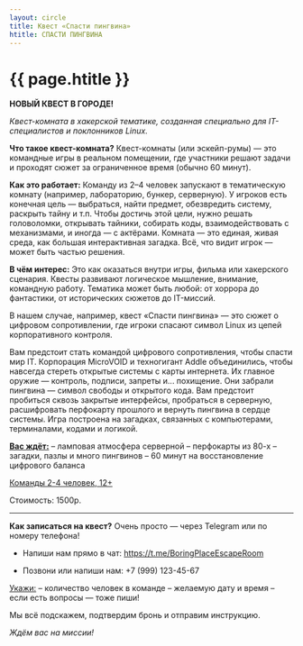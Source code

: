 ```yaml
---
layout: circle
title: Квест «Спасти пингвина» 
htitle: СПАСТИ ПИНГВИНА
---
```


# [](#header-1) {{ page.htitle }}

**НОВЫЙ КВЕСТ В ГОРОДЕ!**

 *Квест-комната в хакерской тематике, созданная специально для IT-специалистов и поклонников Linux.*

**Что такое квест-комната?**
Квест-комнаты (или эскейп-румы) — это командные игры в реальном помещении, где участники решают задачи и проходят сюжет за ограниченное время (обычно 60 минут).

**Как это работает:**
Команду из 2–4 человек запускают в тематическую комнату (например, лабораторию, бункер, серверную).
У игроков есть конечная цель — выбраться, найти предмет, обезвредить систему, раскрыть тайну и т.п.
Чтобы достичь этой цели, нужно решать головоломки, открывать тайники, собирать коды, взаимодействовать с механизмами, и иногда — с актёрами.
Комната — это единая, живая среда, как большая интерактивная загадка. Всё, что видит игрок — может быть частью решения.

**В чём интерес:**
Это как оказаться внутри игры, фильма или хакерского сценария.
Квесты развивают логическое мышление, внимание, командную работу.
Тематика может быть любой: от хоррора до фантастики, от исторических сюжетов до IT-миссий.

В нашем случае, например, квест «Спасти пингвина» — это сюжет о цифровом сопротивлении, где игроки спасают символ Linux из цепей корпоративного контроля. 

  Вам предстоит стать командой цифрового сопротивления, чтобы спасти мир IT. Корпорация MicroVOID и техногигант Addle объединились, чтобы навсегда стереть открытые системы с карты интернета.
Их главное оружие — контроль, подписи, запреты и... похищение.
Они забрали пингвина — символ свободы и открытого кода.
Вам предстоит пробиться сквозь закрытые интерфейсы, пробраться в серверную, расшифровать перфокарту прошлого и вернуть пингвина в сердце системы. Игра построена на загадках, связанных с компьютерами, терминалами, кодами и логикой. 

**<u>Вас ждёт:</u>**
– ламповая атмосфера серверной
– перфокарты из 80-х
– загадки, пазлы и много пингвинов
– 60 минут на восстановление цифрового баланса
 
<u> Команды 2-4 человек, 12+</u>

Стоимость: 1500р.
___________________

**Как записаться на квест?**
Очень просто — через Telegram или по номеру телефона!

* Напиши нам прямо в чат:
https://t.me/BoringPlaceEscapeRoom

* Позвони или напиши нам:
+7 (999) 123-45-67

<u>Укажи:</u>
– количество человек в команде
– желаемую дату и время
– если есть вопросы — тоже пиши!

Мы всё подскажем, подтвердим бронь и отправим инструкцию.

*Ждём вас на миссии!*
